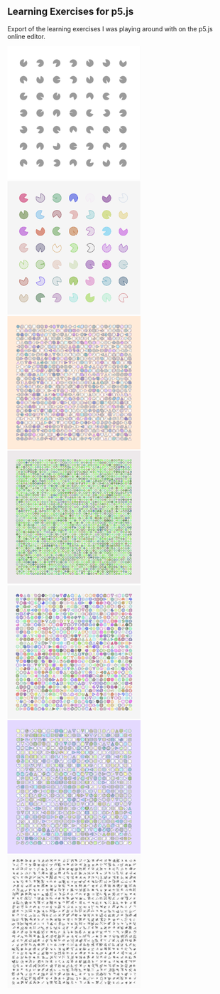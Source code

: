 ## Learning Exercises for p5.js

Export of the learning exercises I was playing around with on the p5.js online editor.

<img src="/images/image_1.png" alt="image_1" style="height: 300px; width:300px;"/>

<img src="/images/image_2.png" alt="image_2" style="height: 300px; width:300px;"/>

<img src="/images/image_4.png" alt="image_4" style="height: 300px; width:300px;"/>

<img src="/images/image_6.png" alt="image_6" style="height: 300px; width:300px;"/>

<img src="/images/image_7.png" alt="image_7" style="height: 300px; width:300px;"/>

<img src="/images/image_8.png" alt="image_8" style="height: 300px; width:300px;"/>

<img src="/images/image_9.png" alt="image_9" style="height: 300px; width:300px;"/>
